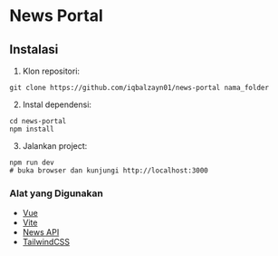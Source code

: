 # News Portal

## Instalasi

1. Klon repositori:

```
git clone https://github.com/iqbalzayn01/news-portal nama_folder
```

2. Instal dependensi:

```
cd news-portal
npm install
```

3. Jalankan project:

```
npm run dev
# buka browser dan kunjungi http://localhost:3000
```

### Alat yang Digunakan

- [Vue](https://vuejs.org/)
- [Vite](https://vitejs.dev/)
- [News API](https://newsapi.org/)
- [TailwindCSS](https://tailwindcss.com/)
